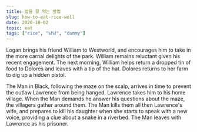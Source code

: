 ```yaml
---
title: 밥을 잘 먹는 방법
slug: how-to-eat-rice-well
date: 2020-10-02
topic: eat
tags: ["rice", "냠냠", "dummy"]
---
```


Logan brings his friend William to Westworld, and encourages him to take in the more carnal delights of the park. William remains reluctant given his recent engagement. The next morning, William helps return a dropped tin of food to Dolores and leaves with a tip of the hat. Dolores returns to her farm to dig up a hidden pistol.

The Man in Black, following the maze on the scalp, arrives in time to prevent the outlaw Lawrence from being hanged. Lawrence takes him to his home village. When the Man demands he answer his questions about the maze, the villagers gather around them. The Man kills them all then Lawrence's wife, and prepares to kill his daughter when she starts to speak with a new voice, providing a clue about a snake in a riverbed. The Man leaves with Lawrence as his prisoner.

